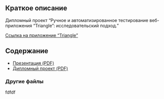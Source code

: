 ## Краткое описание
Дипломный проект “Ручное и автоматизированное тестирование веб-приложения “Triangle”: исследовательский подход.”

[Ссылка на приложение “Triangle”](https://testpages.eviltester.com/styled/apps/triangle/triangle001.html)
## Содержание
- [Презентация (PDF)](https://github.com/1stFunt/Autotest_web_applications/blob/dc37103bbdbe17139d23e3a0ba659de8900acf5e/Web_application_Triangle/1_presentation.pdf)
- [Дипломный проект (PDF)](https://github.com/1stFunt/Autotest_web_applications/blob/cccf3a873b255ec4bbfea80833e43353a13b828e/Web_application_Triangle/2_project.pdf)

### Другие файлы
fdfdf